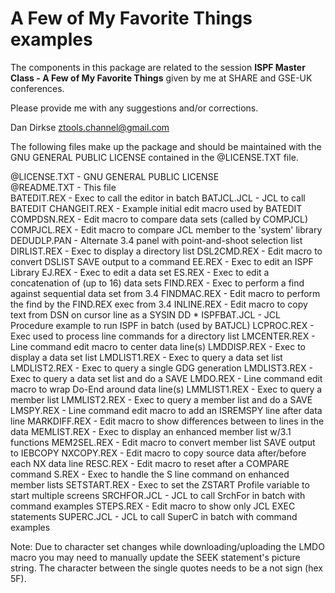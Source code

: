 # A Few of My Favorite Things examples
The components in this package are related to the session
**ISPF Master Class - A Few of My Favorite Things**
given by me at SHARE and GSE-UK conferences.

Please provide me with any suggestions and/or corrections.

Dan Dirkse
ztools.channel@gmail.com


The following files make up the package and should be maintained with
the GNU GENERAL PUBLIC LICENSE contained in the @LICENSE.TXT file.

@LICENSE.TXT - GNU GENERAL PUBLIC LICENSE<br />
@README.TXT  - This file<br />
BATEDIT.REX  - Exec to call the editor in batch
BATJCL.JCL   - JCL to call BATEDIT
CHANGEIT.REX - Example initial edit macro used by BATEDIT
COMPDSN.REX  - Edit macro to compare data sets (called by COMPJCL)
COMPJCL.REX  - Edit macro to compare JCL member to the 'system' library
DEDUDLP.PAN  - Alternate 3.4 panel with point-and-shoot selection list
DIRLIST.REX  - Exec to display a directory list
DSL2CMD.REX  - Edit macro to convert DSLIST SAVE output to a command
EE.REX       - Exec to edit an ISPF Library
EJ.REX       - Exec to edit a data set
ES.REX       - Exec to edit a concatenation of (up to 16) data sets
FIND.REX     - Exec to perform a find against sequential data set from 3.4
FINDMAC.REX  - Edit macro to perform the find by the FIND.REX exec from 3.4
INLINE.REX   - Edit macro to copy text from DSN on cursor line as a SYSIN DD *
ISPFBAT.JCL  - JCL Procedure example to run ISPF in batch (used by BATJCL)
LCPROC.REX   - Exec used to process line commands for a directory list
LMCENTER.REX - Line command edit macro to center data line(s)
LMDDISP.REX  - Exec to display a data set list
LMDLIST1.REX - Exec to query a data set list
LMDLIST2.REX - Exec to query a single GDG generation
LMDLIST3.REX - Exec to query a data set list and do a SAVE
LMDO.REX     - Line command edit macro to wrap Do-End around data line(s)
LMMLIST1.REX - Exec to query a member list
LMMLIST2.REX - Exec to query a member list and do a SAVE
LMSPY.REX    - Line command edit macro to add an ISREMSPY line after data line
MARKDIFF.REX - Edit macro to show differences between to lines in the data
MEMLIST.REX  - Exec to display an enhanced member list w/3.1 functions
MEM2SEL.REX  - Edit macro to convert member list SAVE output to IEBCOPY
NXCOPY.REX   - Edit macro to copy source data after/before each NX data line
RESC.REX     - Edit macro to reset after a COMPARE command
S.REX        - Exec to handle the S line command on enhanced member lists
SETSTART.REX - Exec to set the ZSTART Profile variable to start multiple screens
SRCHFOR.JCL  - JCL to call SrchFor in batch with command examples
STEPS.REX    - Edit macro to show only JCL EXEC statements
SUPERC.JCL   - JCL to call SuperC in batch with command examples

Note: Due to character set changes while downloading/uploading the LMDO macro
      you may need to manually update the SEEK statement's picture string.
      The character between the single quotes needs to be a not sign (hex 5F).
